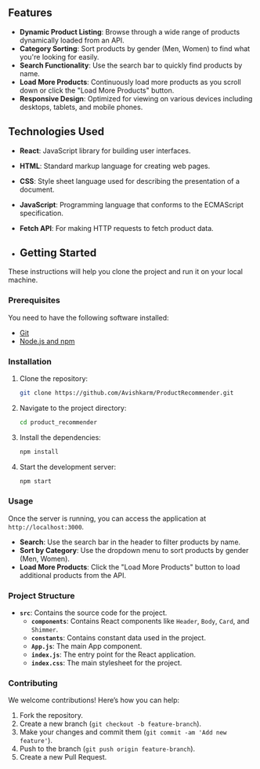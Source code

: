 
## Features

- **Dynamic Product Listing**: Browse through a wide range of products dynamically loaded from an API.
- **Category Sorting**: Sort products by gender (Men, Women) to find what you're looking for easily.
- **Search Functionality**: Use the search bar to quickly find products by name.
- **Load More Products**: Continuously load more products as you scroll down or click the "Load More Products" button.
- **Responsive Design**: Optimized for viewing on various devices including desktops, tablets, and mobile phones.

## Technologies Used


- **React**: JavaScript library for building user interfaces.
- **HTML**: Standard markup language for creating web pages.
- **CSS**: Style sheet language used for describing the presentation of a document.
- **JavaScript**: Programming language that conforms to the ECMAScript specification.
- **Fetch API**: For making HTTP requests to fetch product data.

- ## Getting Started

These instructions will help you clone the project and run it on your local machine.

### Prerequisites

You need to have the following software installed:

- [Git](https://git-scm.com/)
- [Node.js and npm](https://nodejs.org/)

### Installation

1. Clone the repository:

    ```bash
    git clone https://github.com/Avishkarm/ProductRecommender.git 
    ```

2. Navigate to the project directory:

    ```bash
    cd product_recommender
    ```

3. Install the dependencies:

    ```bash
    npm install
    ```

4. Start the development server:

    ```bash
    npm start
    ```

### Usage

Once the server is running, you can access the application at `http://localhost:3000`.

- **Search**: Use the search bar in the header to filter products by name.
- **Sort by Category**: Use the dropdown menu to sort products by gender (Men, Women).
- **Load More Products**: Click the "Load More Products" button to load additional products from the API.

### Project Structure

- **`src`**: Contains the source code for the project.
  - **`components`**: Contains React components like `Header`, `Body`, `Card`, and `Shimmer`.
  - **`constants`**: Contains constant data used in the project.
  - **`App.js`**: The main App component.
  - **`index.js`**: The entry point for the React application.
  - **`index.css`**: The main stylesheet for the project.

### Contributing

We welcome contributions! Here’s how you can help:

1. Fork the repository.
2. Create a new branch (`git checkout -b feature-branch`).
3. Make your changes and commit them (`git commit -am 'Add new feature'`).
4. Push to the branch (`git push origin feature-branch`).
5. Create a new Pull Request.


